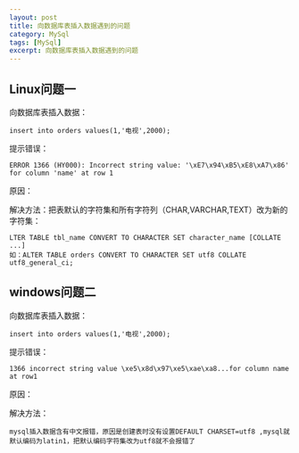 ```yaml
---
layout: post
title: 向数据库表插入数据遇到的问题
category: MySql
tags: [MySql]
excerpt: 向数据库表插入数据遇到的问题
---
```


## Linux问题一 ##

向数据库表插入数据： 

    insert into orders values(1,'电视',2000);

提示错误： 

    ERROR 1366 (HY000): Incorrect string value: '\xE7\x94\xB5\xE8\xA7\x86' for column 'name' at row 1


原因：

解决方法：把表默认的字符集和所有字符列（CHAR,VARCHAR,TEXT）改为新的字符集：

	LTER TABLE tbl_name CONVERT TO CHARACTER SET character_name [COLLATE ...]
	如：ALTER TABLE orders CONVERT TO CHARACTER SET utf8 COLLATE utf8_general_ci;

## windows问题二 ##

向数据库表插入数据： 

    insert into orders values(1,'电视',2000);

提示错误： 

    1366 incorrect string value \xe5\x8d\x97\xe5\xae\xa8...for column name at row1


原因：

解决方法：

	mysql插入数据含有中文报错，原因是创建表时没有设置DEFAULT CHARSET=utf8 ,mysql就默认编码为latin1，把默认编码字符集改为utf8就不会报错了